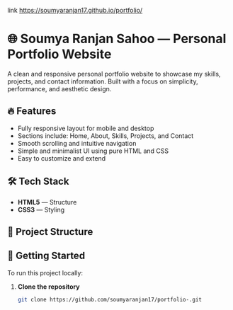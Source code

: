 link https://soumyaranjan17.github.io/portfolio/
# 🌐 Soumya Ranjan Sahoo — Personal Portfolio Website

A clean and responsive personal portfolio website to showcase my skills, projects, and contact information. Built with a focus on simplicity, performance, and aesthetic design.

## 🔥 Features

- Fully responsive layout for mobile and desktop
- Sections include: Home, About, Skills, Projects, and Contact
- Smooth scrolling and intuitive navigation
- Simple and minimalist UI using pure HTML and CSS
- Easy to customize and extend

## 🛠️ Tech Stack

- **HTML5** — Structure
- **CSS3** — Styling

## 📂 Project Structure


## 🚀 Getting Started

To run this project locally:

1. **Clone the repository**  
   ```bash
   git clone https://github.com/soumyaranjan17/portfolio-.git

